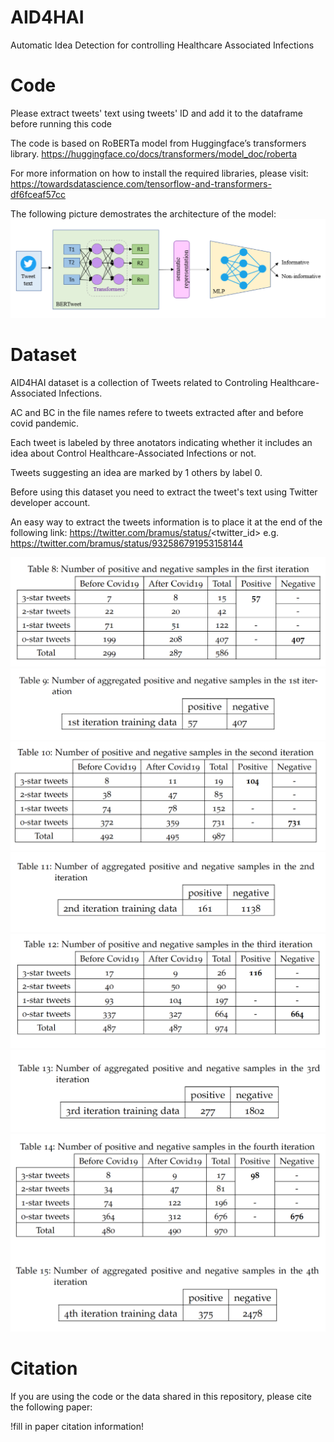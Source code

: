 # AID4HAI
Automatic Idea Detection for controlling Healthcare Associated Infections

# Code
Please extract tweets' text using tweets' ID and add it to the dataframe before running this code

The code is based on RoBERTa model from Huggingface’s transformers library. https://huggingface.co/docs/transformers/model_doc/roberta

For more information on how to install the required libraries, please visit: https://towardsdatascience.com/tensorflow-and-transformers-df6fceaf57cc

The following picture demostrates the architecture of the model:
![Alt text](images/model.png?raw=true "Transfer learning using BERTweet language model")

# Dataset

AID4HAI dataset is a collection of Tweets related to Controling Healthcare-Associated Infections.

AC and BC in the file names refere to tweets extracted after and before covid pandemic.

Each tweet is labeled by three anotators indicating whether it includes an idea about Control Healthcare-Associated Infections or not.

Tweets suggesting an idea are marked by 1 others by label 0.

Before using this dataset you need to extract the tweet's text using  Twitter developer account.

An easy way to extract the tweets information is to place it at the end of the following link: https://twitter.com/bramus/status/<twitter_id> e.g. https://twitter.com/bramus/status/932586791953158144

![Alt text](images/table1.png?raw=true "table1")
![Alt text](images/table2.png?raw=true "table2")
![Alt text](images/table3.png?raw=true "table3")
![Alt text](images/table4.png?raw=true "table4")
![Alt text](images/table5.png?raw=true "table5")
![Alt text](images/table6.png?raw=true "table6")
![Alt text](images/table7.png?raw=true "table7")


# Citation
If you are using the code or the data shared in this repository, please cite the following paper:

!fill in paper citation information!
